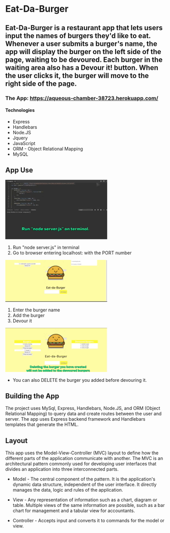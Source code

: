 # Eat-Da-Burger

## Eat-Da-Burger is a restaurant app that lets users input the names of burgers they'd like to eat. Whenever a user submits a burger's name, the app will display the burger on the left side of the page, waiting to be devoured. Each burger in the waiting area also has a Devour it! button. When the user clicks it, the burger will move to the right side of the page.

### The App:   https://aqueous-chamber-38723.herokuapp.com/

#### Technologies

* Express
* Handlebars
* Node.JS
* Jquery
* JavaScript
* ORM - Object Relational Mapping
* MySQL

## App Use

![Alt Text](/public/images/terminal-gif.gif) 

1. Run "node server.js" in terminal
2. Go to browser entering localhost: with the PORT number

![Alt Text](/public/images/app-gif.gif)

1. Enter the burger name
2. Add the burger
3. Devour it

![Alt Text](/public/images/delete-method.gif)

* You can also DELETE the burger you added before devouring it.

## Building the App
The project uses MySql, Express, Handlebars, Node.JS, and ORM (Object Relational Mapping) to query data and create routes between the user and server. The app uses Express backend framework and Handlebars templates that generate the HTML.

## Layout
This app uses the Model-View-Controller (MVC) layout to define how the different parts of the application communicate with another. The MVC is an architectural pattern commonly used for developing user interfaces that divides an application into three interconnected parts. 

* Model - The central component of the pattern. It is the application's dynamic data structure, independent of the user                   interface. It directly manages the data, logic and rules of the application.

* View - Any representation of information such as a chart, diagram or table. Multiple views of the same information are                 possible, such as a bar chart for management and a tabular view for accountants.

* Controller - Accepts input and converts it to commands for the model or view.

